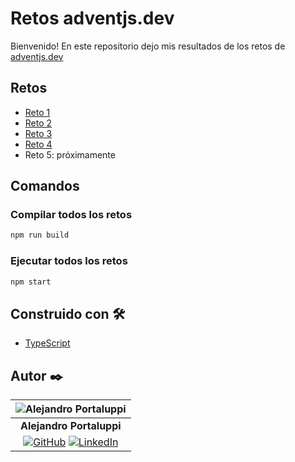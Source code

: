 # Retos adventjs.dev

Bienvenido! En este repositorio dejo mis resultados de los retos de [adventjs.dev](https://adventjs.dev/es)

## Retos

* [Reto 1](/src/retos1al5/reto1.ts)
* [Reto 2](/src/retos1al5/reto2.ts)
* [Reto 3](/src/retos1al5/reto3.ts)
* [Reto 4](/src/retos1al5/reto4.ts)
* Reto 5: próximamente

## Comandos

### Compilar todos los retos

```bash
npm run build
```

### Ejecutar todos los retos

```bash
npm start
```

## Construido con 🛠️

* [TypeScript](https://www.typescriptlang.org/)

## Autor ✒️

| ![Alejandro Portaluppi](https://avatars.githubusercontent.com/u/107259761?size=50)
|:-:
| **Alejandro Portaluppi**
|[![GitHub](https://img.shields.io/badge/github-%23121011.svg?&style=for-the-badge&logo=github&logoColor=white)](https://github.com/Ale6100) [![LinkedIn](https://img.shields.io/badge/linkedin%20-%230077B5.svg?&style=for-the-badge&logo=linkedin&logoColor=white)](https://www.linkedin.com/in/alejandro-portaluppi)
